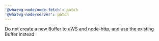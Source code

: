 ```yaml
---
'@whatwg-node/node-fetch': patch
'@whatwg-node/server': patch
---
```


Do not create a new Buffer to uWS and node-http, and use the existing Buffer instead
